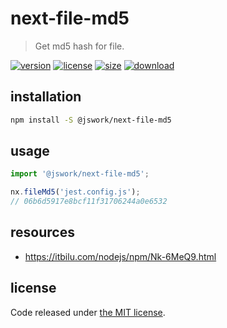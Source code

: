 # next-file-md5
> Get md5 hash for file.

[![version][version-image]][version-url]
[![license][license-image]][license-url]
[![size][size-image]][size-url]
[![download][download-image]][download-url]

## installation
```bash
npm install -S @jswork/next-file-md5
```

## usage
```js
import '@jswork/next-file-md5';

nx.fileMd5('jest.config.js');
// 06b6d5917e8bcf11f31706244a0e6532
```

## resources
- https://itbilu.com/nodejs/npm/Nk-6MeQ9.html

## license
Code released under [the MIT license](https://github.com/afeiship/next-file-md5/blob/master/LICENSE.txt).

[version-image]: https://img.shields.io/npm/v/@jswork/next-file-md5
[version-url]: https://npmjs.org/package/@jswork/next-file-md5

[license-image]: https://img.shields.io/npm/l/@jswork/next-file-md5
[license-url]: https://github.com/afeiship/next-file-md5/blob/master/LICENSE.txt

[size-image]: https://img.shields.io/bundlephobia/minzip/@jswork/next-file-md5
[size-url]: https://github.com/afeiship/next-file-md5/blob/master/dist/next-file-md5.min.js

[download-image]: https://img.shields.io/npm/dm/@jswork/next-file-md5
[download-url]: https://www.npmjs.com/package/@jswork/next-file-md5
